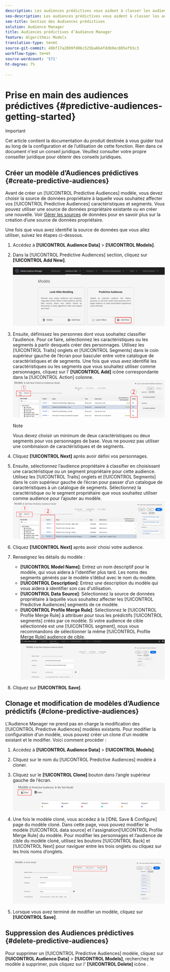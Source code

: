 ```yaml
---
description: Les audiences prédictives vous aident à classer les audiences inconnues en personas distinctes en temps réel à l’aide de la science des données.
seo-description: Les audiences prédictives vous aident à classer les audiences inconnues en personas distinctes en temps réel à l’aide de la science des données.
seo-title: Gestion des Audiences prédictives
solution: Audience Manager
title: Audiences prédictives d’Audience Manager
feature: Algorithmic Models
translation-type: tm+mt
source-git-commit: 48bf17a2899fd06c525ba6b4fddb9ec805efb5c3
workflow-type: tm+mt
source-wordcount: '571'
ht-degree: 7%

---
```



# Prise en main des audiences prédictives {#predictive-audiences-getting-started}

>[!IMPORTANT]
>Cet article contient la documentation du produit destinée à vous guider tout au long de la configuration et de l’utilisation de cette fonction. Rien dans ce document n&#39;est un conseil juridique. Veuillez consulter votre propre conseiller juridique pour obtenir des conseils juridiques.

## Créer un modèle d’Audiences prédictives {#create-predictive-audiences}

Avant de créer un [!UICONTROL Predictive Audiences] modèle, vous devez choisir la source de données propriétaire à laquelle vous souhaitez affecter vos [!UICONTROL Predictive Audiences] caractéristiques et segments. Vous pouvez utiliser une source de données propriétaire existante ou en créer une nouvelle. Voir [Gérer les sources](https://docs.adobe.com/content/help/en/audience-manager/user-guide/features/data-sources/manage-datasources.html) de données pour en savoir plus sur la création d’une source de données propriétaire.

Une fois que vous avez identifié la source de données que vous allez utiliser, suivez les étapes ci-dessous.

1. Accédez à **[!UICONTROL Audience Data]** > **[!UICONTROL Models]**.
1. Dans la [!UICONTROL Predictive Audiences] section, cliquez sur **[!UICONTROL Add New]**.

   ![smart-persona-add](assets/predictive-audiences-add.png)

1. Ensuite, définissez les personnes dont vous souhaitez classifier l’audience. Pour ce faire, sélectionnez les caractéristiques ou les segments à partir desquels créer des personnages. Utilisez les [!UICONTROL Traits] onglets et [!UICONTROL Segments] dans le coin supérieur gauche de l’écran pour basculer entre votre catalogue de caractéristiques et de segments. Une fois que vous avez identifié les caractéristiques ou les segments que vous souhaitez utiliser comme personnages, cliquez sur l’ **[!UICONTROL Add]** icône correspondante dans la [!UICONTROL Action] colonne.
   ![smart-persona-select-personas](assets/predictive-audiences-persona.png)
   >[!NOTE]
   >Vous devez choisir un minimum de deux caractéristiques ou deux segments pour vos personnages de base. Vous ne pouvez pas utiliser une combinaison de caractéristiques et de segments.
1. Cliquez **[!UICONTROL Next]** après avoir défini vos personnages.
1. Ensuite, sélectionnez l’audience propriétaire à classifier en choisissant une caractéristique ou un segment propriétaire pour cette audience. Utilisez les [!UICONTROL Traits] onglets et [!UICONTROL Segments] dans le coin supérieur gauche de l’écran pour passer d’un catalogue de caractéristiques à un catalogue de segments. Sélectionnez la caractéristique ou le segment propriétaire que vous souhaitez utiliser comme audience pour l’ajouter au modèle.
   ![smart-persona-select-audience](assets/predictive-audiences-audience.png)
1. Cliquez **[!UICONTROL Next]** après avoir choisi votre audience.
1. Renseignez les détails du modèle :
   * **[!UICONTROL Model Name]**: Entrez un nom descriptif pour le modèle, qui vous aidera à l&#39;identifier plus tard. Les noms des segments générés par le modèle s’début avec le nom du modèle.
   * **[!UICONTROL Description]**: Entrez une description du modèle qui vous aidera à identifier son cas d&#39;utilisation.
   * **[!UICONTROL Data Source]**: Sélectionnez la source de données propriétaire à laquelle vous souhaitez affecter les [!UICONTROL Predictive Audiences] segments de ce modèle.
   * **[!UICONTROL Profile Merge Rule]**: Sélectionnez le [!UICONTROL Profile Merge Rule] à attribuer pour tous les prédictifs [!UICONTROL segments] créés par ce modèle. Si votre audience de cible sélectionnée est une [!UICONTROL segment], nous vous recommandons de sélectionner la même [!UICONTROL Profile Merge Rule] audience de cible.
      ![prédictive-audiences-save](assets/predictive-audiences-save.png)
1. Cliquez sur **[!UICONTROL Save]**.

## Clonage et modification de modèles d’Audience prédictifs {#clone-predictive-audiences}

L&#39;Audience Manager ne prend pas en charge la modification des [!UICONTROL Predictive Audiences] modèles existants. Pour modifier la configuration d&#39;un modèle, vous pouvez créer un clone d&#39;un modèle existant et le modifier. Voici comment procéder :

1. Accédez à **[!UICONTROL Audience Data]** > **[!UICONTROL Models]**.
2. Cliquez sur le nom du [!UICONTROL Predictive Audiences] modèle à cloner.
3. Cliquez sur le **[!UICONTROL Clone]** bouton dans l’angle supérieur gauche de l’écran.
   ![prédictive-audiences-clone](assets/predictive-audiences-clone.png)
4. Une fois le modèle cloné, vous accédez à la [!DNL Save & Configure] page du modèle cloné. Dans cette page, vous pouvez modifier le modèle [!UICONTROL data source] et l&#39;assignation[!UICONTROL Profile Merge Rule] du modèle. Pour modifier les personnages et l’audience de cible du modèle cloné, utilisez les boutons [!UICONTROL Back] et [!UICONTROL Next] pour naviguer entre les trois onglets ou cliquez sur les trois noms d’onglets.

   ![prédictive-audiences-clone-navigate](assets/predictive-audiences-clone-navigate.png)

5. Lorsque vous avez terminé de modifier un modèle, cliquez sur **[!UICONTROL Save]**.

## Suppression des Audiences prédictives {#delete-predictive-audiences}

Pour supprimer un [!UICONTROL Predictive Audiences] modèle, cliquez sur **[!UICONTROL Audience Data]** > **[!UICONTROL Models]**, recherchez le modèle à supprimer, puis cliquez sur l&#39; **[!UICONTROL Delete]** icône .
